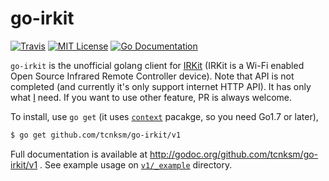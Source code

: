 # go-irkit 

[![Travis](https://img.shields.io/travis/tcnksm/go-ikit.svg?style=flat-square)][travis]
[![MIT License](http://img.shields.io/badge/license-MIT-blue.svg?style=flat-square)][license]
[![Go Documentation](http://img.shields.io/badge/go-documentation-blue.svg?style=flat-square)][godocs]

[travis]: https://travis-ci.org/tcnksm/go-irkit
[license]: https://github.com/tcnksm/go-irkit/blob/master/LICENSE
[godocs]: http://godoc.org/github.com/tcnksm/go-irkit/v1

`go-irkit` is the unofficial golang client for [IRKit](http://getirkit.com/en/) (IRKit is a Wi-Fi enabled Open Source Infrared Remote Controller device). Note that API is not completed (and currently it's only support internet HTTP API). It has only what [I](https://github.com/tcnksm) need. If you want to use other feature, PR is always welcome. 

To install, use `go get` (it uses [`context`](https://golang.org/pkg/context/) pacakge, so you need Go1.7 or later),

```bash
$ go get github.com/tcnksm/go-irkit/v1
```

Full documentation is available at http://godoc.org/github.com/tcnksm/go-irkit/v1 . See example usage on [`v1/_example`](v1/_example) directory.
